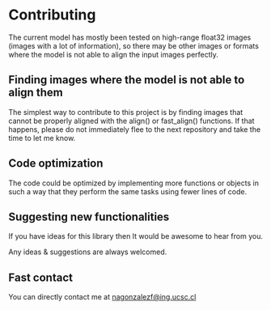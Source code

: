 # Contributing

The current model has mostly been tested on high-range float32 images (images with a lot of information), so there may be other images or formats where the model is not able to align the input images perfectly.

## Finding images where the model is not able to align them

The simplest way to contribute to this project is by finding images that cannot be properly aligned with the align() or fast_align() functions. If that happens, please do not immediately flee to the next repository and take the time to let me know.

## Code optimization

The code could be optimized by implementing more functions or objects in such a way that they perform the same tasks using fewer lines of code.

## Suggesting new functionalities

If you have ideas for this library then It would be awesome to hear from you.

Any ideas & suggestions are always welcomed.

## Fast contact

You can directly contact me at nagonzalezf@ing.ucsc.cl
